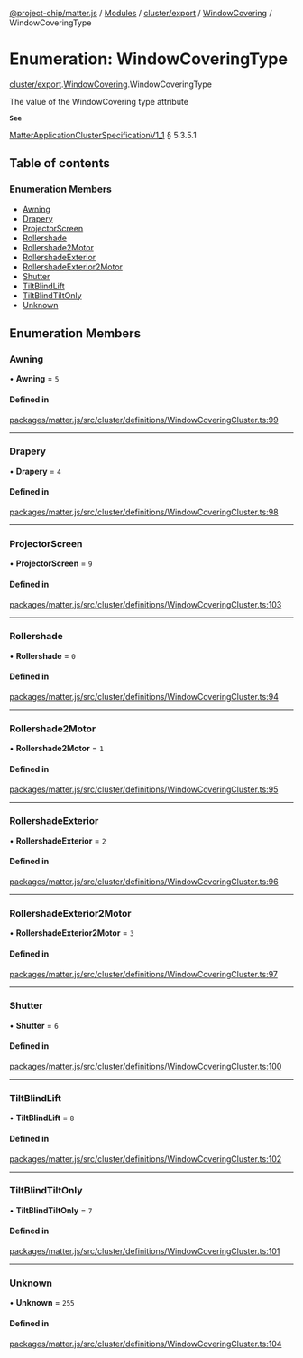 [@project-chip/matter.js](../README.md) / [Modules](../modules.md) / [cluster/export](../modules/cluster_export.md) / [WindowCovering](../modules/cluster_export.WindowCovering.md) / WindowCoveringType

# Enumeration: WindowCoveringType

[cluster/export](../modules/cluster_export.md).[WindowCovering](../modules/cluster_export.WindowCovering.md).WindowCoveringType

The value of the WindowCovering type attribute

**`See`**

[MatterApplicationClusterSpecificationV1_1](../interfaces/spec_export.MatterApplicationClusterSpecificationV1_1.md) § 5.3.5.1

## Table of contents

### Enumeration Members

- [Awning](cluster_export.WindowCovering.WindowCoveringType.md#awning)
- [Drapery](cluster_export.WindowCovering.WindowCoveringType.md#drapery)
- [ProjectorScreen](cluster_export.WindowCovering.WindowCoveringType.md#projectorscreen)
- [Rollershade](cluster_export.WindowCovering.WindowCoveringType.md#rollershade)
- [Rollershade2Motor](cluster_export.WindowCovering.WindowCoveringType.md#rollershade2motor)
- [RollershadeExterior](cluster_export.WindowCovering.WindowCoveringType.md#rollershadeexterior)
- [RollershadeExterior2Motor](cluster_export.WindowCovering.WindowCoveringType.md#rollershadeexterior2motor)
- [Shutter](cluster_export.WindowCovering.WindowCoveringType.md#shutter)
- [TiltBlindLift](cluster_export.WindowCovering.WindowCoveringType.md#tiltblindlift)
- [TiltBlindTiltOnly](cluster_export.WindowCovering.WindowCoveringType.md#tiltblindtiltonly)
- [Unknown](cluster_export.WindowCovering.WindowCoveringType.md#unknown)

## Enumeration Members

### Awning

• **Awning** = ``5``

#### Defined in

[packages/matter.js/src/cluster/definitions/WindowCoveringCluster.ts:99](https://github.com/project-chip/matter.js/blob/3adaded6/packages/matter.js/src/cluster/definitions/WindowCoveringCluster.ts#L99)

___

### Drapery

• **Drapery** = ``4``

#### Defined in

[packages/matter.js/src/cluster/definitions/WindowCoveringCluster.ts:98](https://github.com/project-chip/matter.js/blob/3adaded6/packages/matter.js/src/cluster/definitions/WindowCoveringCluster.ts#L98)

___

### ProjectorScreen

• **ProjectorScreen** = ``9``

#### Defined in

[packages/matter.js/src/cluster/definitions/WindowCoveringCluster.ts:103](https://github.com/project-chip/matter.js/blob/3adaded6/packages/matter.js/src/cluster/definitions/WindowCoveringCluster.ts#L103)

___

### Rollershade

• **Rollershade** = ``0``

#### Defined in

[packages/matter.js/src/cluster/definitions/WindowCoveringCluster.ts:94](https://github.com/project-chip/matter.js/blob/3adaded6/packages/matter.js/src/cluster/definitions/WindowCoveringCluster.ts#L94)

___

### Rollershade2Motor

• **Rollershade2Motor** = ``1``

#### Defined in

[packages/matter.js/src/cluster/definitions/WindowCoveringCluster.ts:95](https://github.com/project-chip/matter.js/blob/3adaded6/packages/matter.js/src/cluster/definitions/WindowCoveringCluster.ts#L95)

___

### RollershadeExterior

• **RollershadeExterior** = ``2``

#### Defined in

[packages/matter.js/src/cluster/definitions/WindowCoveringCluster.ts:96](https://github.com/project-chip/matter.js/blob/3adaded6/packages/matter.js/src/cluster/definitions/WindowCoveringCluster.ts#L96)

___

### RollershadeExterior2Motor

• **RollershadeExterior2Motor** = ``3``

#### Defined in

[packages/matter.js/src/cluster/definitions/WindowCoveringCluster.ts:97](https://github.com/project-chip/matter.js/blob/3adaded6/packages/matter.js/src/cluster/definitions/WindowCoveringCluster.ts#L97)

___

### Shutter

• **Shutter** = ``6``

#### Defined in

[packages/matter.js/src/cluster/definitions/WindowCoveringCluster.ts:100](https://github.com/project-chip/matter.js/blob/3adaded6/packages/matter.js/src/cluster/definitions/WindowCoveringCluster.ts#L100)

___

### TiltBlindLift

• **TiltBlindLift** = ``8``

#### Defined in

[packages/matter.js/src/cluster/definitions/WindowCoveringCluster.ts:102](https://github.com/project-chip/matter.js/blob/3adaded6/packages/matter.js/src/cluster/definitions/WindowCoveringCluster.ts#L102)

___

### TiltBlindTiltOnly

• **TiltBlindTiltOnly** = ``7``

#### Defined in

[packages/matter.js/src/cluster/definitions/WindowCoveringCluster.ts:101](https://github.com/project-chip/matter.js/blob/3adaded6/packages/matter.js/src/cluster/definitions/WindowCoveringCluster.ts#L101)

___

### Unknown

• **Unknown** = ``255``

#### Defined in

[packages/matter.js/src/cluster/definitions/WindowCoveringCluster.ts:104](https://github.com/project-chip/matter.js/blob/3adaded6/packages/matter.js/src/cluster/definitions/WindowCoveringCluster.ts#L104)

